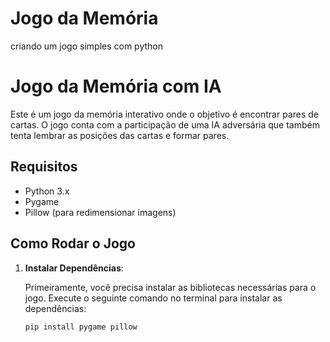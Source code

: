 # Jogo da Memória 
criando um jogo simples com python
# Jogo da Memória com IA

Este é um jogo da memória interativo onde o objetivo é encontrar pares de cartas. O jogo conta com a participação de uma IA adversária que também tenta lembrar as posições das cartas e formar pares.

## Requisitos

- Python 3.x
- Pygame
- Pillow (para redimensionar imagens)

## Como Rodar o Jogo

1. **Instalar Dependências**:

   Primeiramente, você precisa instalar as bibliotecas necessárias para o jogo. Execute o seguinte comando no terminal para instalar as dependências:

   ```bash
   pip install pygame pillow
